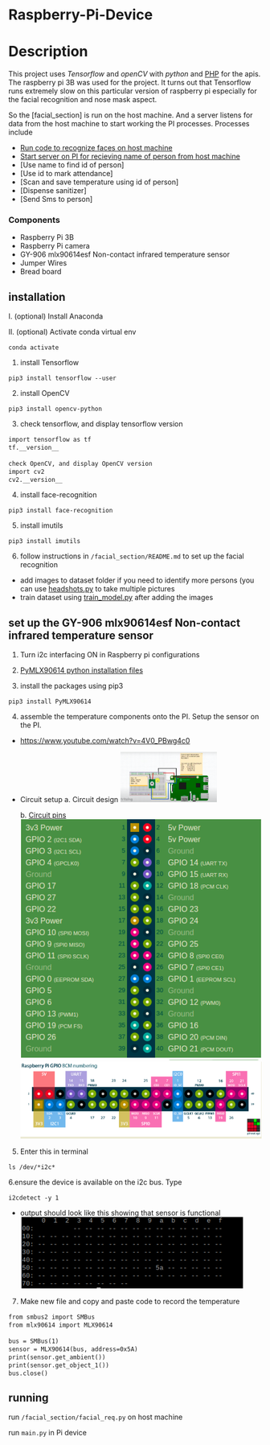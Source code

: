 # Raspberry-Pi-Device

# Description
This project uses *Tensorflow* and *openCV* with *python* and [PHP](https://github.com/CovMan-Knust-final-year-project/Admin/tree/main/Iot) for the apis.
The raspberry pi 3B was used for the project. It turns out that Tensorflow runs extremely slow on this particular version of raspberry pi
especially for the facial recognition and nose mask aspect.

So the [facial_section] is run on the host machine. And a server listens for data from the host machine to start working the PI processes.
Processes include
- [Run code to recognize faces on host machine](https://github.com/CovMan-Knust-final-year-project/Raspberry-Pi-Device/blob/main/facial_section/facial_req.py)
- [Start server on PI for recieving name of person from host machine](https://github.com/CovMan-Knust-final-year-project/Raspberry-Pi-Device/blob/main/main.py)
- [Use name to find id of person]
- [Use id to mark attendance]
- [Scan and save temperature using id of person]
- [Dispense sanitizer]
- [Send Sms to person]

### Components
- Raspberry Pi 3B
- Raspberry Pi camera
- GY-906 mlx90614esf Non-contact infrared temperature sensor
- Jumper Wires
- Bread board


## installation
I. (optional) Install Anaconda

II. (optional)
Activate conda virtual env
```
conda activate
```

1. install Tensorflow
```
pip3 install tensorflow --user
```
 
2. install OpenCV
```
pip3 install opencv-python
```

3. check tensorflow, and display tensorflow version
```
import tensorflow as tf
tf.__version__

check OpenCV, and display OpenCV version
import cv2
cv2.__version__
```

4. install face-recognition
```
pip3 install face-recognition
```

5. install imutils
```
pip3 install imutils
```

6. follow instructions in `/facial_section/README.md` to set up the facial recognition
- add images to dataset folder if you need to identify more persons (you can use [headshots.py](https://github.com/CovMan-Knust-final-year-project/Raspberry-Pi-Device/blob/main/facial_section/headshots.py]) to take multiple pictures
- train dataset using [train_model.py](https://github.com/CovMan-Knust-final-year-project/Raspberry-Pi-Device/blob/main/facial_section/train_model.py) after adding the images



## set up the GY-906 mlx90614esf Non-contact infrared temperature sensor

1. Turn i2c interfacing ON in Raspberry pi configurations

2. [PyMLX90614 python installation files]("https://pypi.org/project/PyMLX90614")

3. install the packages using pip3
```
pip3 install PyMLX90614
```

4. assemble the temperature components onto the PI. Setup the sensor on the PI.
- https://www.youtube.com/watch?v=4V0_PBwg4c0
- Circuit setup
    a. Circuit design
        <img src="images/circuit_design.png" width="40%">

    b. [Circuit pins](https://pinout.xyz/)
        <img src="images/pin1.png">
        <img src="images/pin2.png">

5. Enter this in terminal
```
ls /dev/*i2c*
```

6.ensure the device is available on the i2c bus. Type
```
i2cdetect -y 1
```

- output should look like this showing that sensor is functional
    <img src="images/functional_sensor.png">


7. Make new file and copy and paste code to record the temperature
```
from smbus2 import SMBus
from mlx90614 import MLX90614

bus = SMBus(1)
sensor = MLX90614(bus, address=0x5A)
print(sensor.get_ambient())
print(sensor.get_object_1())
bus.close()
```

## running

run ```/facial_section/facial_req.py``` on host machine

run ```main.py``` in Pi device




